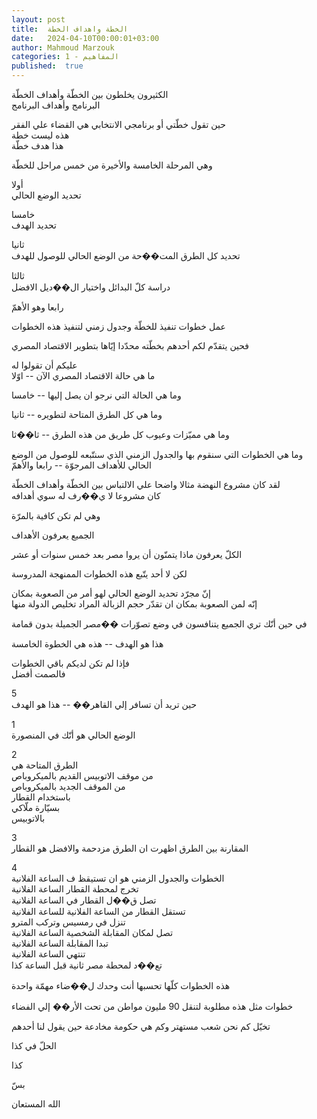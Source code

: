 ```yaml
---
layout: post
title:  الخطة واهداف الخطة
date:   2024-04-10T00:00:01+03:00
author: Mahmoud Marzouk
categories: 1 - المفاهيم
published:  true
---
```

الكثيرون يخلطون بين الخطّة وأهداف الخطّة\
البرنامج وأهداف البرنامج

حين تقول خطّتي أو برنامجي الانتخابي هي القضاء علي الفقر\
هذه ليست خطة\
هذا هدف خطّة

وهي المرحلة الخامسة والأخيرة من خمس مراحل للخطّة

أولا\
تحديد الوضع الحالي

خامسا\
تحديد الهدف

ثانيا\
تحديد كل الطرق المت��حة من الوضع الحالي للوصول للهدف

ثالثا\
دراسة كلّ البدائل واختيار ال��ديل الافضل

رابعا وهو الأهمّ

عمل خطوات تنفيذ للخطّة وجدول زمني لتنفيذ هذه الخطوات

فحين يتقدّم لكم أحدهم بخطّته محدّدا إيّاها بتطوير الاقتصاد
المصري

عليكم أن تقولوا له\
ما هي حالة الاقتصاد المصري الآن \-- اوّلا

وما هي الحالة التي نرجو ان يصل إليها \-- خامسا

وما هي كل الطرق المتاحة لتطويره \-- ثانيا

وما هي مميّزات وعيوب كل طريق من هذه الطرق \-- ثا��ثا

وما هي الخطوات التي سنقوم بها والجدول الزمني الذي سنتّبعه للوصول من
الوضع الحالي للأهداف المرجوّة \-- رابعا والأهمّ

لقد كان مشروع النهضة مثالا واضحا علي الالتباس بين الخطّة وأهداف
الخطّة\
كان مشروعا لا ي��رف له سوي أهدافه

وهي لم تكن كافية بالمرّة

الجميع يعرفون الأهداف

الكلّ يعرفون ماذا يتمنّون أن يروا مصر بعد خمس سنوات أو عشر

لكن لا أحد يتّبع هذه الخطوات الممنهجة المدروسة

إنّ مجرّد تحديد الوضع الحالي لهو أمر من الصعوبة بمكان\
إنّه لمن الصعوبة بمكان ان تقدّر حجم الزبالة المراد تخليص الدولة
منها

في حين أنّك تري الجميع يتنافسون في وضع تصوّرات ��مصر الجميلة بدون
قمامة

هذا هو الهدف \-- هذه هي الخطوة الخامسة

فإذا لم تكن لديكم باقي الخطوات\
فالصمت أفضل

5\
حين تريد أن تسافر إلي القاهر�� \-- هذا هو الهدف

1\
الوضع الحالي هو أنّك في المنصورة

2\
الطرق المتاحة هي\
من موقف الاتوبيس القديم بالميكروباص\
من الموقف الجديد بالميكروباص\
باستخدام القطار\
بسيّارة ملّاكي\
بالاتوبيس

3\
المقارنة بين الطرق اظهرت ان الطرق مزدحمة والافضل هو القطار

4\
الخطوات والجدول الزمني هو ان تستيقظ ف الساعة الفلانية\
تخرج لمحطة القطار الساعة الفلانية\
تصل ق��ل القطار في الساعة الفلانية\
تستقل القطار من الساعة الفلانية للساعة الفلانية\
تنزل في رمسيس وتركب المترو\
تصل لمكان المقابلة الشخصية الساعة الفلانية\
تبدا المقابلة الساعة الفلانية\
تنتهي الساعة الفلانية\
تع��د لمحطة مصر ثانية قبل الساعة كذا

هذه الخطوات كلّها تحسبها أنت وحدك ل��ضاء مهمّة واحدة

خطوات مثل هذه مطلوبة لتنقل 90 مليون مواطن من تحت الأر�� إلي
الفضاء

تخيّل كم نحن شعب مستهتر وكم هي حكومة مخادعة حين يقول لنا
أحدهم

الحلّ في كذا

كذا

بسّ

الله المستعان
